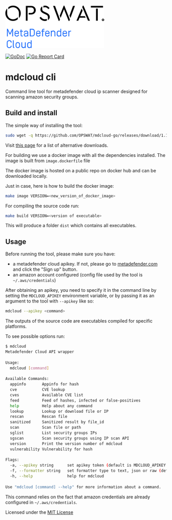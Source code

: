![logo](images/MD-Cloud-logo-black.svg)<!-- .element height="10%" width="10%" -->

[![GoDoc](https://godoc.org/github.com/OPSWAT/mdcloud-go?status.svg)](https://godoc.org/github.com/OPSWAT/mdcloud-go) [![Go Report Card](https://goreportcard.com/badge/github.com/OPSWAT/mdcloud-go)](https://goreportcard.com/report/github.com/OPSWAT/mdcloud-go)

# mdcloud cli

Command line tool for metadefender cloud ip scanner designed for scanning amazon security groups.

## Build and install

The simple way of installing the tool:

```bash
sudo wget -q https://github.com/OPSWAT/mdcloud-go/releases/download/1.1.0/mdcloud-go_linux_amd64 -O /usr/local/bin/mdcloud && sudo chmod +x /usr/local/bin/mdcloud
```

Visit [this page](https://github.com/OPSWAT/mdcloud-go/releases) for a list of alternative downloads.

For building we use a docker image with all the dependencies installed. The image is built from `image.dockerfile` file

The docker image is hosted on a public repo on docker hub and can be downloaded locally.

Just in case, here is how to build the docker image:

```bash
make image VERSION=<new_version_of_docker_image>
```

For compiling the source code run:

```bash
make build VERSION=<version of executable>
```

This will produce a folder `dist` which contains all executables.

## Usage

Before running the tool, please make sure you have:

- a metadefender cloud apikey. If not, please go to [metadefender.com](https://www.metadefender.com) and click the "Sign up" button.
- an amazon account configured (config file used by the tool is `~/.aws/credentials`)

After obtaining an apikey, you need to specify it in the command line by setting the `MDCLOUD_APIKEY` environment variable, or by passing it as an argument to the tool with `--apikey` like so:

```bash
mdcloud --apikey <command>
```

The outputs of the source code are executables compiled for specific platforms.

To see possible options run:

```bash
$ mdcloud
Metadefender Cloud API wrapper

Usage:
  mdcloud [command]

Available Commands:
  appinfo       Appinfo for hash
  cve           CVE lookup
  cves          Available CVE list
  feed          Feed of hashes, infected or false-positives
  help          Help about any command
  lookup        Lookup or download file or IP
  rescan        Rescan file
  sanitized     Sanitized result by file_id
  scan          Scan file or path
  sglist        List security groups IPs
  sgscan        Scan security groups using IP scan API
  version       Print the version number of mdcloud
  vulnerability Vulnerability for hash

Flags:
  -a, --apikey string      set apikey token (default is MDCLOUD_APIKEY env variable)
  -f, --formatter string   set formatter type to text, json or raw (default "text")
  -h, --help               help for mdcloud

Use "mdcloud [command] --help" for more information about a command.
```

This command relies on the fact that amazon credentials are already configured in `~/.aws/credentials`.

Licensed under the [MIT License](https://opensource.org/licenses/MIT)
